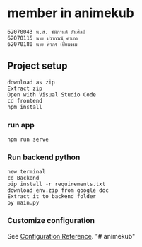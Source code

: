 # member in animekub 

```
62070043 น.ส. ชนิกานต์ ตันศิลป์
62070115 นาย ปรากรณ์ คำเภา
62070180 นาย ศิวกร เปี่ยมงาม 
```

## Project setup
```
download as zip 
Extract zip
Open with Visual Studio Code
cd frontend
npm install
```

### run app
```
npm run serve
```

### Run backend python
```
new terminal
cd Backend
pip install -r requirements.txt
download env.zip from google doc
Extract it to backend folder
py main.py
```
### Customize configuration
See [Configuration Reference](https://cli.vuejs.org/config/).
"# animekub" 
